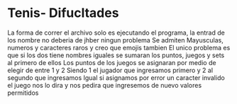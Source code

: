 # Tenis- Difucltades
La forma de correr el archivo solo es ejecutando el programa, la entrad de los nombre no deberia de jhber ningun problema
Se admiten Mayusculas, numeros y caracteres raros y creo que emojis tambien
El unico problema es que si los dos tiene nombres iguales se sumaran los puntos, juegos y sets al primero de ellos
Los puntos de los juegos se asignaran por medio de elegir de entre 1 y 2
Siendo 1 el jugador que ingresamos primero y 2 al segundo que ingresamos
Igual si asignamos por error un caracter invalido el juego nos lo dira y nos pedira que ingresemos de nuevo valores permitidos

